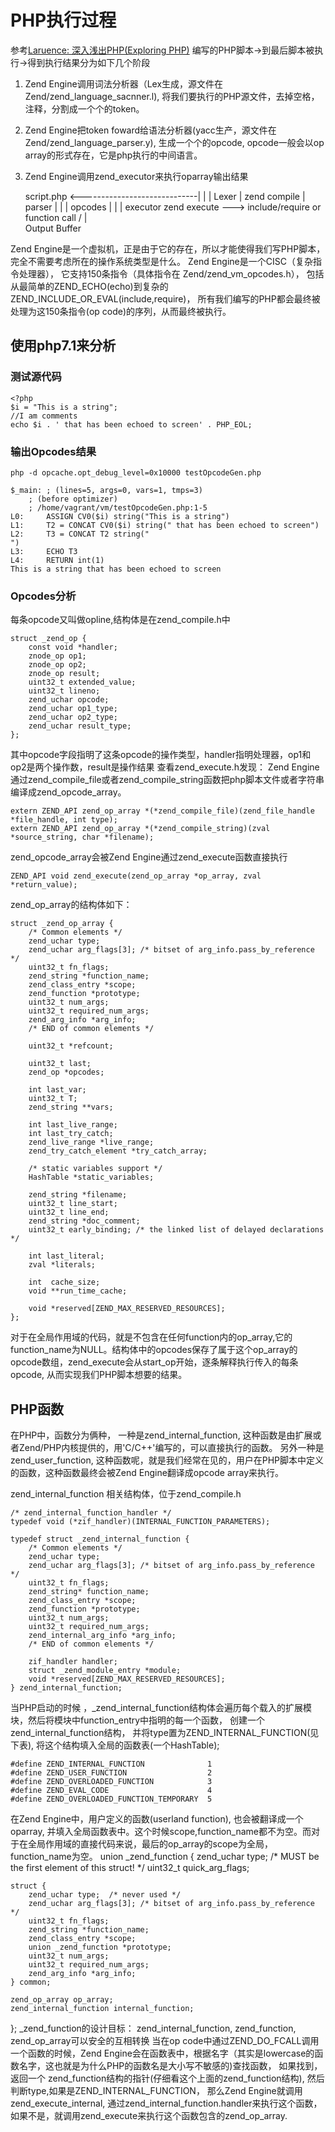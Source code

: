 # PHP执行过程
参考[Laruence: 深入浅出PHP(Exploring PHP)](http://www.laruence.com/2008/08/11/147.html)
编写的PHP脚本->到最后脚本被执行->得到执行结果分为如下几个阶段
1. Zend Engine调用词法分析器（Lex生成，源文件在 Zend/zend_language_sacnner.l), 将我们要执行的PHP源文件，去掉空格，注释，分割成一个个的token。
2. Zend Engine把token foward给语法分析器(yacc生产，源文件在 Zend/zend_language_parser.y), 生成一个个的opcode, opcode一般会以op array的形式存在，它是php执行的中间语言。
3. Zend Engine调用zend_executor来执行oparray输出结果

    script.php  <-----------------------------|
        |                                     |
    Lexer                                     |
             zend compile                     |
    parser                                    |
         |                                    |
      opcodes                                 |
         |                                    |
    executor  zend execute   --->   include/require or function call
      /   |   \
    Output Buffer

Zend Engine是一个虚拟机，正是由于它的存在，所以才能使得我们写PHP脚本，完全不需要考虑所在的操作系统类型是什么。
Zend Engine是一个CISC（复杂指令处理器）， 它支持150条指令（具体指令在 Zend/zend_vm_opcodes.h），
包括从最简单的ZEND_ECHO(echo)到复杂的 ZEND_INCLUDE_OR_EVAL(include,require)，
所有我们编写的PHP都会最终被处理为这150条指令(op code)的序列，从而最终被执行。

## 使用php7.1来分析

### 测试源代码

```
<?php
$i = "This is a string";
//I am comments
echo $i . ' that has been echoed to screen' . PHP_EOL;
```

### 输出Opcodes结果
```
php -d opcache.opt_debug_level=0x10000 testOpcodeGen.php

$_main: ; (lines=5, args=0, vars=1, tmps=3)
    ; (before optimizer)
    ; /home/vagrant/vm/testOpcodeGen.php:1-5
L0:     ASSIGN CV0($i) string("This is a string")
L1:     T2 = CONCAT CV0($i) string(" that has been echoed to screen")
L2:     T3 = CONCAT T2 string("
")
L3:     ECHO T3
L4:     RETURN int(1)
This is a string that has been echoed to screen
```

### Opcodes分析
每条opcode又叫做opline,结构体是在zend_compile.h中
```
struct _zend_op {
	const void *handler;
	znode_op op1;
	znode_op op2;
	znode_op result;
	uint32_t extended_value;
	uint32_t lineno;
	zend_uchar opcode;
	zend_uchar op1_type;
	zend_uchar op2_type;
	zend_uchar result_type;
};
```
其中opcode字段指明了这条opcode的操作类型，handler指明处理器，op1和op2是两个操作数，result是操作结果
查看zend_execute.h发现：
Zend Engine通过zend_compile_file或者zend_compile_string函数把php脚本文件或者字符串编译成zend_opcode_array。
```
extern ZEND_API zend_op_array *(*zend_compile_file)(zend_file_handle *file_handle, int type);
extern ZEND_API zend_op_array *(*zend_compile_string)(zval *source_string, char *filename);
```
zend_opcode_array会被Zend Engine通过zend_execute函数直接执行
```
ZEND_API void zend_execute(zend_op_array *op_array, zval *return_value);
```
zend_op_array的结构体如下：
```
struct _zend_op_array {
	/* Common elements */
	zend_uchar type;
	zend_uchar arg_flags[3]; /* bitset of arg_info.pass_by_reference */
	uint32_t fn_flags;
	zend_string *function_name;
	zend_class_entry *scope;
	zend_function *prototype;
	uint32_t num_args;
	uint32_t required_num_args;
	zend_arg_info *arg_info;
	/* END of common elements */

	uint32_t *refcount;

	uint32_t last;
	zend_op *opcodes;

	int last_var;
	uint32_t T;
	zend_string **vars;

	int last_live_range;
	int last_try_catch;
	zend_live_range *live_range;
	zend_try_catch_element *try_catch_array;

	/* static variables support */
	HashTable *static_variables;

	zend_string *filename;
	uint32_t line_start;
	uint32_t line_end;
	zend_string *doc_comment;
	uint32_t early_binding; /* the linked list of delayed declarations */

	int last_literal;
	zval *literals;

	int  cache_size;
	void **run_time_cache;

	void *reserved[ZEND_MAX_RESERVED_RESOURCES];
};
```
对于在全局作用域的代码，就是不包含在任何function内的op_array,它的function_name为NULL。结构体中的opcodes保存了属于这个op_array的opcode数组，zend_execute会从start_op开始，逐条解释执行传入的每条opcode, 从而实现我们PHP脚本想要的结果。

## PHP函数
在PHP中，函数分为俩种，
一种是zend_internal_function, 这种函数是由扩展或者Zend/PHP内核提供的，用'C/C++'编写的，可以直接执行的函数。
另外一种是zend_user_function, 这种函数呢，就是我们经常在见的，用户在PHP脚本中定义的函数，这种函数最终会被Zend Engine翻译成opcode array来执行。

zend_internal_function 相关结构体，位于zend_compile.h
```
/* zend_internal_function_handler */
typedef void (*zif_handler)(INTERNAL_FUNCTION_PARAMETERS);

typedef struct _zend_internal_function {
	/* Common elements */
	zend_uchar type;
	zend_uchar arg_flags[3]; /* bitset of arg_info.pass_by_reference */
	uint32_t fn_flags;
	zend_string* function_name;
	zend_class_entry *scope;
	zend_function *prototype;
	uint32_t num_args;
	uint32_t required_num_args;
	zend_internal_arg_info *arg_info;
	/* END of common elements */

	zif_handler handler;
	struct _zend_module_entry *module;
	void *reserved[ZEND_MAX_RESERVED_RESOURCES];
} zend_internal_function;
```
当PHP启动的时候 ，_zend_internal_function结构体会遍历每个载入的扩展模块，然后将模块中function_entry中指明的每一个函数， 创建一个zend_internal_function结构， 并将type置为ZEND_INTERNAL_FUNCTION(见下表), 将这个结构填入全局的函数表(一个HashTable);
```
#define ZEND_INTERNAL_FUNCTION				1
#define ZEND_USER_FUNCTION					2
#define ZEND_OVERLOADED_FUNCTION			3
#define	ZEND_EVAL_CODE						4
#define ZEND_OVERLOADED_FUNCTION_TEMPORARY	5
```
在Zend Engine中，用户定义的函数(userland function), 也会被翻译成一个oparray, 并填入全局函数表中。这个时候scope,function_name都不为空。而对于在全局作用域的直接代码来说，最后的op_array的scope为全局，function_name为空。
union _zend_function {
	zend_uchar type;	/* MUST be the first element of this struct! */
	uint32_t   quick_arg_flags;

	struct {
		zend_uchar type;  /* never used */
		zend_uchar arg_flags[3]; /* bitset of arg_info.pass_by_reference */
		uint32_t fn_flags;
		zend_string *function_name;
		zend_class_entry *scope;
		union _zend_function *prototype;
		uint32_t num_args;
		uint32_t required_num_args;
		zend_arg_info *arg_info;
	} common;

	zend_op_array op_array;
	zend_internal_function internal_function;
};
_zend_function的设计目标： zend_internal_function, zend_function, zend_op_array可以安全的互相转换
当在op code中通过ZEND_DO_FCALL调用一个函数的时候，Zend Engine会在函数表中，根据名字（其实是lowercase的函数名字，这也就是为什么PHP的函数名是大小写不敏感的)查找函数， 如果找到，返回一个
zend_function结构的指针(仔细看这个上面的zend_function结构), 然后判断type,如果是ZEND_INTERNAL_FUNCTION， 那么Zend Engine就调用zend_execute_internal,
通过zend_internal_function.handler来执行这个函数， 如果不是，就调用zend_execute来执行这个函数包含的zend_op_array.
